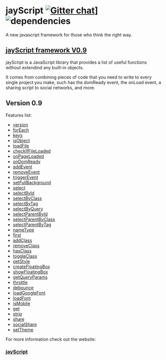 jayScript [![Gitter chat](http://img.shields.io/badge/gitter-jwebcoder/jayscript-brightgreen.svg?style=flat)](https://gitter.im/JWebCoder/jayScript)] ![dependencies](http://img.shields.io/gemnasium/mathiasbynens/he.svg?style=flat)
=========


A new javascript framework for those who think the right way.

[jayScript framework V0.9](http://jayscript.servehttp.com)
------------------------

jayScript is a JavaScript library that provides a list of useful functions without extendind any built-in objects.

It comes from combining pieces of code that you need to write to every single project you make, such has the domReady event, the onLoad event, a sharing script to social networks, and more.

Version 0.9
-----------

Features list:

-   [version](<#version>)
-   [forEach](<#forEach>)
-   [keys](<#keys>)
-   [isObject](<#isObject>)
-   [loadFile](<#loadFile>)
-   [checkIfFileLoaded](<#checkIfFileLoaded>)
-   [onPageLoaded](<#onPageLoaded>)
-   [onDomReady](<#onDomReady>)
-   [addEvent](<#addEvent>)
-   [removeEvent](<#removeEvent>)
-   [triggerEvent](<#triggerEvent>)
-   [setFullBackground](<#setFullBackground>)
-   [select](<#select>)
-   [selectById](<#selectById>)
-   [selectByClass](<#selectByClass>)
-   [selectByTag](<#selectByTag>)
-   [selectByQuery](<#selectByQuery>)
-   [selectParentById](<#selectParentById>)
-   [selectParentByClass](<#selectParentByClass>)
-   [selectParentByTag](<#selectParentByTag>)
-   [nameType](<#nameType>)
-   [first](<#first>)
-   [addClass](<#addClass>)
-   [removeClass](<#removeClass>)
-   [hasClass](<#hasClass>)
-   [toggleClass](<#toggleClass>)
-   [getStyle](<#getStyle>)
-   [createFloatingBox](<#createFloatingBox>)
-   [showFloatingBox](<#showFloatingBox>)
-   [getQueryParams](<#getQueryParams>)
-   [throttle](<#throttle>)
-   [debounce](<#debounce>)
-   [loadGoogleFont](<#loadGoogleFont>)
-   [loadFont](<#loadFont>)
-   [isMobile](<#isMobile>)
-   [get](<#get>)
-   [strip](<#strip>)
-   [share](<#share>)
-   [socialShare](<#socialShare>)
   -   [setTheme](<#setTheme>)

For more information check out the website:
### [jayScript](http://jayscript.servehttp.com)
